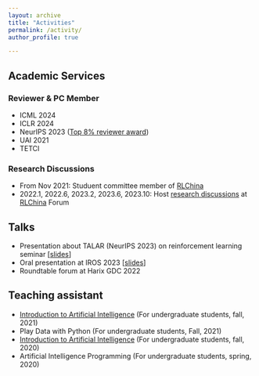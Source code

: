 ```yaml
---
layout: archive
title: "Activities"
permalink: /activity/
author_profile: true

---
```


## Academic Services

### Reviewer & PC Member
- ICML 2024
- ICLR 2024
- NeurIPS 2023 ([Top 8% reviewer award](https://nips.cc/Conferences/2023/ProgramCommittee))
- UAI 2021
- TETCI

### Research Discussions
- From Nov 2021: Studuent committee member of <a href="http://rlchina.org/">RLChina</a>
- 2022.1, 2022.6, 2023.2, 2023.6, 2023.10: Host [research discussions](http://rlchina.org/topic/301) at [RLChina](http://rlchina.org/) Forum


## Talks
- Presentation about TALAR (NeurIPS 2023) on reinforcement learning seminar [[slides](/files/slides/rl_seminar.pdf)]
- Oral presentation at IROS 2023 [[slides](/files/slides/IROS2023.pdf)]
- Roundtable forum at Harix GDC 2022

## Teaching assistant

<ul>
    <li><a href="http://www.lamda.nju.edu.cn/IntroAI/">Introduction to Artificial Intelligence</a> (For undergraduate students, fall, 2021)</li>
    <li>Play Data with Python (For undergraduate students, Fall, 2021)</li>
    <li><a href="http://www.lamda.nju.edu.cn/IntroAI/">Introduction to Artificial Intelligence</a> (For undergraduate students, fall, 2020)</li>
    <li>Artificial Intelligence Programming (For undergraduate students, spring, 2020) <br></li>
</ul>